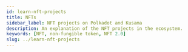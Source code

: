 ```yaml
---
id: learn-nft-projects
title: NFTs
sidebar_label: NFT projects on Polkadot and Kusama
description: An explanation of the NFT projects in the ecosystem.
keywords: [NFT, non-fungible token, NFT 2.0]
slug: ../learn-nft-projects
---
```

